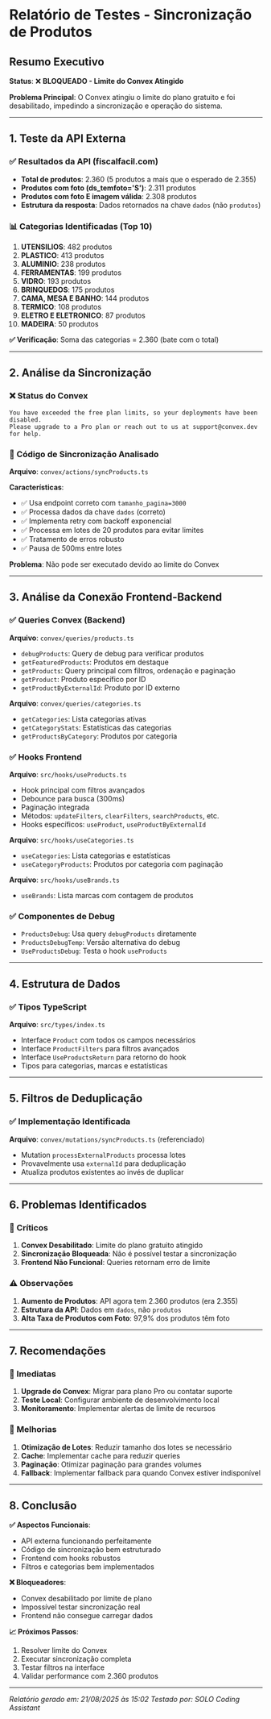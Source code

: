 # Relatório de Testes - Sincronização de Produtos

## Resumo Executivo

**Status**: ❌ **BLOQUEADO - Limite do Convex Atingido**

**Problema Principal**: O Convex atingiu o limite do plano gratuito e foi desabilitado, impedindo a sincronização e operação do sistema.

---

## 1. Teste da API Externa

### ✅ Resultados da API (fiscalfacil.com)

- **Total de produtos**: 2.360 (5 produtos a mais que o esperado de 2.355)
- **Produtos com foto (ds_temfoto='S')**: 2.311 produtos
- **Produtos com foto E imagem válida**: 2.308 produtos
- **Estrutura da resposta**: Dados retornados na chave `dados` (não `produtos`)

### 📊 Categorias Identificadas (Top 10)

1. **UTENSILIOS**: 482 produtos
2. **PLASTICO**: 413 produtos
3. **ALUMINIO**: 238 produtos
4. **FERRAMENTAS**: 199 produtos
5. **VIDRO**: 193 produtos
6. **BRINQUEDOS**: 175 produtos
7. **CAMA, MESA E BANHO**: 144 produtos
8. **TERMICO**: 108 produtos
9. **ELETRO E ELETRONICO**: 87 produtos
10. **MADEIRA**: 50 produtos

**✅ Verificação**: Soma das categorias = 2.360 (bate com o total)

---

## 2. Análise da Sincronização

### ❌ Status do Convex

```
You have exceeded the free plan limits, so your deployments have been disabled.
Please upgrade to a Pro plan or reach out to us at support@convex.dev for help.
```

### 🔧 Código de Sincronização Analisado

**Arquivo**: `convex/actions/syncProducts.ts`

**Características**:

- ✅ Usa endpoint correto com `tamanho_pagina=3000`
- ✅ Processa dados da chave `dados` (correto)
- ✅ Implementa retry com backoff exponencial
- ✅ Processa em lotes de 20 produtos para evitar limites
- ✅ Tratamento de erros robusto
- ✅ Pausa de 500ms entre lotes

**Problema**: Não pode ser executado devido ao limite do Convex

---

## 3. Análise da Conexão Frontend-Backend

### ✅ Queries Convex (Backend)

**Arquivo**: `convex/queries/products.ts`

- `debugProducts`: Query de debug para verificar produtos
- `getFeaturedProducts`: Produtos em destaque
- `getProducts`: Query principal com filtros, ordenação e paginação
- `getProduct`: Produto específico por ID
- `getProductByExternalId`: Produto por ID externo

**Arquivo**: `convex/queries/categories.ts`

- `getCategories`: Lista categorias ativas
- `getCategoryStats`: Estatísticas das categorias
- `getProductsByCategory`: Produtos por categoria

### ✅ Hooks Frontend

**Arquivo**: `src/hooks/useProducts.ts`

- Hook principal com filtros avançados
- Debounce para busca (300ms)
- Paginação integrada
- Métodos: `updateFilters`, `clearFilters`, `searchProducts`, etc.
- Hooks específicos: `useProduct`, `useProductByExternalId`

**Arquivo**: `src/hooks/useCategories.ts`

- `useCategories`: Lista categorias e estatísticas
- `useCategoryProducts`: Produtos por categoria com paginação

**Arquivo**: `src/hooks/useBrands.ts`

- `useBrands`: Lista marcas com contagem de produtos

### ✅ Componentes de Debug

- `ProductsDebug`: Usa query `debugProducts` diretamente
- `ProductsDebugTemp`: Versão alternativa do debug
- `UseProductsDebug`: Testa o hook `useProducts`

---

## 4. Estrutura de Dados

### ✅ Tipos TypeScript

**Arquivo**: `src/types/index.ts`

- Interface `Product` com todos os campos necessários
- Interface `ProductFilters` para filtros avançados
- Interface `UseProductsReturn` para retorno do hook
- Tipos para categorias, marcas e estatísticas

---

## 5. Filtros de Deduplicação

### ✅ Implementação Identificada

**Arquivo**: `convex/mutations/syncProducts.ts` (referenciado)

- Mutation `processExternalProducts` processa lotes
- Provavelmente usa `externalId` para deduplicação
- Atualiza produtos existentes ao invés de duplicar

---

## 6. Problemas Identificados

### 🚨 Críticos

1. **Convex Desabilitado**: Limite do plano gratuito atingido
2. **Sincronização Bloqueada**: Não é possível testar a sincronização
3. **Frontend Não Funcional**: Queries retornam erro de limite

### ⚠️ Observações

1. **Aumento de Produtos**: API agora tem 2.360 produtos (era 2.355)
2. **Estrutura da API**: Dados em `dados`, não `produtos`
3. **Alta Taxa de Produtos com Foto**: 97,9% dos produtos têm foto

---

## 7. Recomendações

### 🎯 Imediatas

1. **Upgrade do Convex**: Migrar para plano Pro ou contatar suporte
2. **Teste Local**: Configurar ambiente de desenvolvimento local
3. **Monitoramento**: Implementar alertas de limite de recursos

### 🔄 Melhorias

1. **Otimização de Lotes**: Reduzir tamanho dos lotes se necessário
2. **Cache**: Implementar cache para reduzir queries
3. **Paginação**: Otimizar paginação para grandes volumes
4. **Fallback**: Implementar fallback para quando Convex estiver indisponível

---

## 8. Conclusão

**✅ Aspectos Funcionais**:

- API externa funcionando perfeitamente
- Código de sincronização bem estruturado
- Frontend com hooks robustos
- Filtros e categorias bem implementados

**❌ Bloqueadores**:

- Convex desabilitado por limite de plano
- Impossível testar sincronização real
- Frontend não consegue carregar dados

**📈 Próximos Passos**:

1. Resolver limite do Convex
2. Executar sincronização completa
3. Testar filtros na interface
4. Validar performance com 2.360 produtos

---

_Relatório gerado em: 21/08/2025 às 15:02_
_Testado por: SOLO Coding Assistant_
